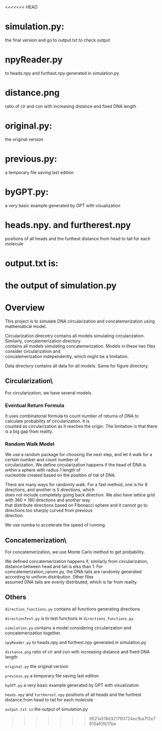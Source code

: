 <<<<<<< HEAD
# simulation.py:
the final version and go to output.txt to check output
# npyReader.py
to heads.npy and furthest.npy generated in simulation.py
# distance.png
ratio of cir and con with increasing distance and fixed DNA length
# original.py:
the original version
# previous.py:
a temporary file saving last edition
# byGPT.py:
a very basic example generated by GPT with visualization
# heads.npy. and furtherest.npy
positions of all heads and the furthest distance from head to tail for each molecule
# output.txt is:
the output of simulation.py
=======
# Overview
This project is to simulate DNA circularization and concatemerization using mathematical model.

Circularization direcotry contains all models simulating circularization. Similarly, concatemerization directory\
contains all models simulating concatemerization. Models in these two files consider circularization and \
concatemerization independently, which might be a limitation.

Data directory contains all data for all models. Same for figure directory.

## Circularization\\
For circularization, we have several models.

### Eventual Return Formula
It uses combinatorial formula to count number of returns of DNA to calculate probability of circularization. It is\
counted as circularization as it reaches the origin. The limitation is that there is a big gap from reality.

### Random Walk Model
We use a random package for choosing the next step, and let it walk for a certain number and count number of\
circularization. We define circularization happens if the head of DNA is within a sphere with radius 1 length of\
nucleotide created based on the position of tial of DNA.

There are many ways for randomly walk. For a fast method, one is for 6 directions, and another is 5 directions, which\
does not include completely going back direction. We also have lattice grid with 360 * 180 directions and another way\
that distribute directions based on Fibonacci sphere and it cannot go to directions too sharply curved from previous\
direction.

We use numba to accelerate the speed of running.

## Concatemerization\\
For concatemerization, we use Monte Carlo method to get probability.

We defined concatemerization happens if, similarly from circularization, distance between head and tail  is elss than 1.
For comcatemerization_ranom.py, the DNA tails are randomly generated according to uniform distribution. Other files\
assumed DNA tails are evenly distributed, which is far from reality.

## Others
```direction_functions.py``` contains all functions generating directions.

```directionTest.py``` is to test functions in ```directions_functions.py```.

```simulation.py``` contains a model considering circularization and concatemerization together.

```npyReader.py```
to heads.npy and furthest.npy generated in simulation.py

```distance.png```
ratio of cir and con with increasing distance and fixed DNA length

```original.py```
the original version

```previous.py```
a temporary file saving last edition

```byGPT.py```
a very basic example generated by GPT with visualization

```heads.npy``` and ```furtherest.npy```
positions of all heads and the furthest distance from head to tail for each molecule

```output.txt is```
the output of simulation.py
>>>>>>> 9521a518d321760724ecfba7f2e7810af0fb17be
